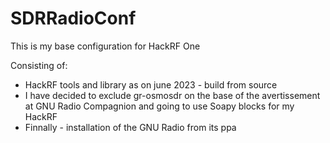 # SDRRadioConf

This is my base configuration for HackRF One

Consisting of:
- HackRF tools and library as on june 2023 - build from source
- I have decided to exclude gr-osmosdr on the base of the avertissement at GNU Radio Compagnion and going to use Soapy blocks for my HackRF
- Finnally - installation of the GNU Radio from its ppa
